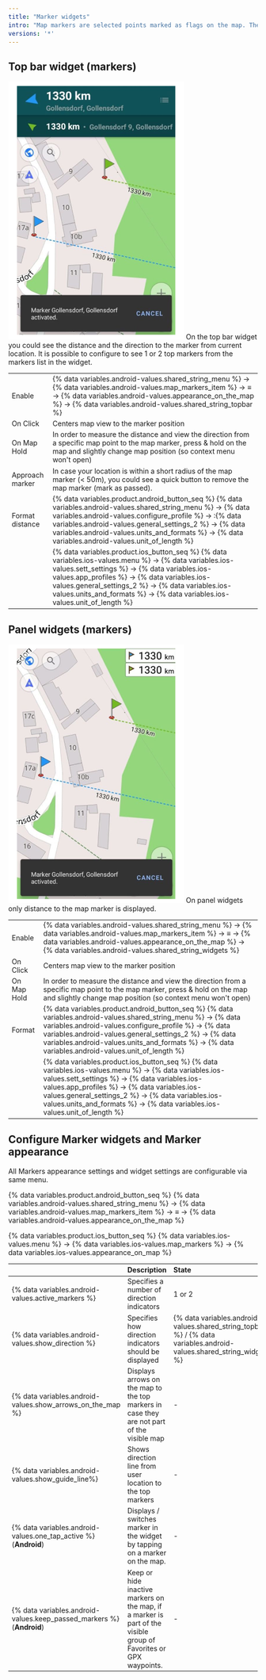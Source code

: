 ```yaml
---
title: "Marker widgets"
intro: "Map markers are selected points marked as flags on the map. The additional information about them could be displayed as widgets on the map screen."
versions: '*'
---
```



## Top bar widget (markers)  
![Map markers on the Top bar widget](/assets/images/widgets/map_markers_top_bar_widget.png)
On the top bar widget you could see the distance and the direction to the marker from current location. It is possible to configure to see 1 or 2 top markers from the markers list in the widget.

| | |
|------------|------------|
| Enable | {% data variables.android-values.shared_string_menu %} → {% data variables.android-values.map_markers_item %} → ≡ → {% data variables.android-values.appearance_on_the_map %} → {% data variables.android-values.shared_string_topbar %} |
| On Click | Centers map view to the marker position |
| On Map Hold | In order to measure the distance and view the direction from a specific map point to the map marker, press & hold on the map and slightly change map position (so context menu won't open) |
| Approach marker | In case your location is within a short radius of the map marker (< 50m), you could see a quick button to remove the map marker (mark as passed).  |
| Format distance | {% data variables.product.android_button_seq %} {% data variables.android-values.shared_string_menu %} → {% data variables.android-values.configure_profile %} → :{% data variables.android-values.general_settings_2 %} → {% data variables.android-values.units_and_formats %} → {% data variables.android-values.unit_of_length %} |
|        | {% data variables.product.ios_button_seq %} {% data variables.ios-values.menu %} → {% data variables.ios-values.sett_settings %} → {% data variables.ios-values.app_profiles %} → {% data variables.ios-values.general_settings_2 %} → {% data variables.ios-values.units_and_formats %} → {% data variables.ios-values.unit_of_length %}  |

## Panel widgets (markers)  

![Panel widgets](/assets/images/widgets/map_markers_widget.png)
On panel widgets only distance to the map marker is displayed.

| | |
|------------|------------|
| Enable | {% data variables.android-values.shared_string_menu %} → {% data variables.android-values.map_markers_item %} → ≡ → {% data variables.android-values.appearance_on_the_map %} → {% data variables.android-values.shared_string_widgets %} |
| On Click | Centers map view to the marker position |
| On Map Hold | In order to measure the distance and view the direction from a specific map point to the map marker, press & hold on the map and slightly change map position (so context menu won't open) |
| Format | {% data variables.product.android_button_seq %} {% data variables.android-values.shared_string_menu %} → {% data variables.android-values.configure_profile %} → {% data variables.android-values.general_settings_2 %} → {% data variables.android-values.units_and_formats %} → {% data variables.android-values.unit_of_length %}  |
|        | {% data variables.product.ios_button_seq %} {% data variables.ios-values.menu %} → {% data variables.ios-values.sett_settings %} → {% data variables.ios-values.app_profiles %} → {% data variables.ios-values.general_settings_2 %} → {% data variables.ios-values.units_and_formats %} → {% data variables.ios-values.unit_of_length %}  |

## Configure Marker widgets and Marker appearance

All Markers appearance settings and widget settings are configurable via same menu.

{% data variables.product.android_button_seq %} {% data variables.android-values.shared_string_menu %} → {% data variables.android-values.map_markers_item %} → ≡ → {% data variables.android-values.appearance_on_the_map %}

{% data variables.product.ios_button_seq %} {% data variables.ios-values.menu %} → {% data variables.ios-values.map_markers %} → {% data variables.ios-values.appearance_on_map %}

|    | Description    | State | 
| :------------- | :------------- | :------------- |
| {% data variables.android-values.active_markers %} | Specifies a number of direction indicators| 1 or 2 | 
|  {% data variables.android-values.show_direction %} | Specifies how direction indicators should be displayed | {% data variables.android-values.shared_string_topbar %} / {% data variables.android-values.shared_string_widgets %} | 
|  {% data variables.android-values.show_arrows_on_the_map %} |  Displays arrows on the map to the top markers in case they are not part of the visible map | - |
|  {% data variables.android-values.show_guide_line%} | Shows direction line from user location to the top markers  | - |
| {% data variables.android-values.one_tap_active %}  (**Android**) |  Displays / switches marker in the widget by tapping on a marker on the map. |  - | 
| {% data variables.android-values.keep_passed_markers %}  (**Android**) | Keep or hide inactive markers on the map, if a marker is part of the visible group of Favorites or GPX waypoints. | -  |
